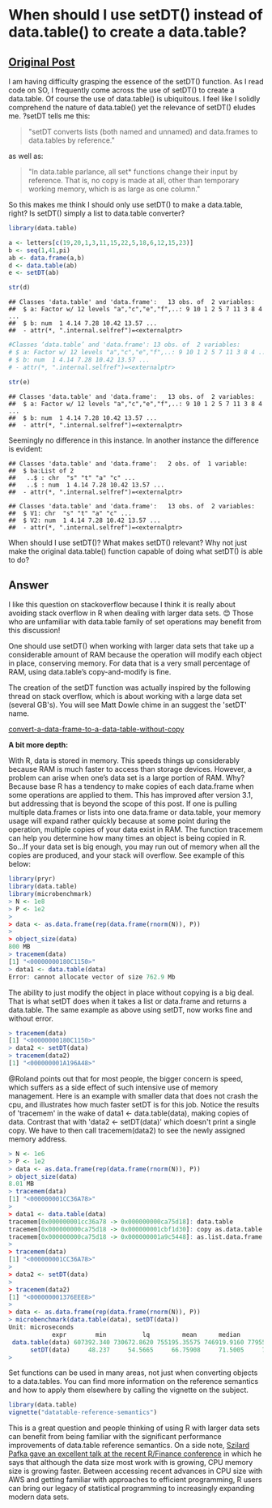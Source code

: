 When should I use setDT() instead of data.table() to create a data.table?
================

[Original Post](https://stackoverflow.com/questions/41917887/when-should-i-use-setdt-instead-of-data-table-to-create-a-data-table)
----------------------------------------------------------------------------------------------------------------------------------

I am having difficulty grasping the essence of the setDT() function. As I read code on SO, I frequently come across the use of setDT() to create a data.table. Of course the use of data.table() is ubiquitous. I feel like I solidly comprehend the nature of data.table() yet the relevance of setDT() eludes me. ?setDT tells me this:

> "setDT converts lists (both named and unnamed) and data.frames to data.tables by reference."

as well as:

> "In data.table parlance, all set\* functions change their input by reference. That is, no copy is made at all, other than temporary working memory, which is as large as one column."

So this makes me think I should only use setDT() to make a data.table, right? Is setDT() simply a list to data.table converter?

``` r
library(data.table)

a <- letters[c(19,20,1,3,11,15,22,5,18,6,12,15,23)]
b <- seq(1,41,pi)
ab <- data.frame(a,b)
d <- data.table(ab)
e <- setDT(ab)

str(d)
```

    ## Classes 'data.table' and 'data.frame':   13 obs. of  2 variables:
    ##  $ a: Factor w/ 12 levels "a","c","e","f",..: 9 10 1 2 5 7 11 3 8 4 ...
    ##  $ b: num  1 4.14 7.28 10.42 13.57 ...
    ##  - attr(*, ".internal.selfref")=<externalptr>

``` r
#Classes ‘data.table’ and 'data.frame': 13 obs. of  2 variables:
# $ a: Factor w/ 12 levels "a","c","e","f",..: 9 10 1 2 5 7 11 3 8 4 ...
# $ b: num  1 4.14 7.28 10.42 13.57 ...
# - attr(*, ".internal.selfref")=<externalptr>

str(e)
```

    ## Classes 'data.table' and 'data.frame':   13 obs. of  2 variables:
    ##  $ a: Factor w/ 12 levels "a","c","e","f",..: 9 10 1 2 5 7 11 3 8 4 ...
    ##  $ b: num  1 4.14 7.28 10.42 13.57 ...
    ##  - attr(*, ".internal.selfref")=<externalptr>

Seemingly no difference in this instance. In another instance the difference is evident:

    ## Classes 'data.table' and 'data.frame':   2 obs. of  1 variable:
    ##  $ ba:List of 2
    ##   ..$ : chr  "s" "t" "a" "c" ...
    ##   ..$ : num  1 4.14 7.28 10.42 13.57 ...
    ##  - attr(*, ".internal.selfref")=<externalptr>

    ## Classes 'data.table' and 'data.frame':   13 obs. of  2 variables:
    ##  $ V1: chr  "s" "t" "a" "c" ...
    ##  $ V2: num  1 4.14 7.28 10.42 13.57 ...
    ##  - attr(*, ".internal.selfref")=<externalptr>

When should I use setDT()? What makes setDT() relevant? Why not just make the original data.table() function capable of doing what setDT() is able to do?

Answer
------

I like this question on stackoverflow because I think it is really about avoiding stack overflow in R when dealing with larger data sets. 😊 Those who are unfamiliar with data.table family of set operations may benefit from this discussion!

One should use setDT() when working with larger data sets that take up a considerable amount of RAM because the operation will modify each object in place, conserving memory. For data that is a very small percentage of RAM, using data.table’s copy-and-modify is fine.

The creation of the setDT function was actually inspired by the following thread on stack overflow, which is about working with a large data set (several GB's). You will see Matt Dowle chime in an suggest the 'setDT' name.

[convert-a-data-frame-to-a-data-table-without-copy](https://stackoverflow.com/questions/20345022/convert-a-data-frame-to-a-data-table-without-copy)

**A bit more depth:**

With R, data is stored in memory. This speeds things up considerably because RAM is much faster to access than storage devices. However, a problem can arise when one’s data set is a large portion of RAM. Why? Because base R has a tendency to make copies of each data.frame when some operations are applied to them. This has improved after version 3.1, but addressing that is beyond the scope of this post. If one is pulling multiple data.frames or lists into one data.frame or data.table, your memory usage will expand rather quickly because at some point during the operation, multiple copies of your data exist in RAM. The function tracemem can help you determine how many times an object is being copied in R. So...If your data set is big enough, you may run out of memory when all the copies are produced, and your stack will overflow. See example of this below:

``` r
library(pryr)
library(data.table)
library(microbenchmark)
> N <- 1e8
> P <- 1e2
> 
> data <- as.data.frame(rep(data.frame(rnorm(N)), P))
> 
> object_size(data)
800 MB
> tracemem(data)
[1] "<00000000180C1150>"
> data1 <- data.table(data)
Error: cannot allocate vector of size 762.9 Mb
```

The ability to just modify the object in place without copying is a big deal. That is what setDT does when it takes a list or data.frame and returns a data.table. The same example as above using setDT, now works fine and without error.

``` r
> tracemem(data)
[1] "<00000000180C1150>"
> data2 <- setDT(data)
> tracemem(data2)
[1] "<000000001A196A48>"
```

@Roland points out that for most people, the bigger concern is speed, which suffers as a side effect of such intensive use of memory management. Here is an example with smaller data that does not crash the cpu, and illustrates how much faster setDT is for this job. Notice the results of 'tracemem' in the wake of data1 &lt;- data.table(data), making copies of data. Contrast that with 'data2 &lt;- setDT(data)' which doesn't print a single copy. We have to then call tracemem(data2) to see the newly assigned memory address.

``` r
> N <- 1e6
> P <- 1e2
> data <- as.data.frame(rep(data.frame(rnorm(N)), P))
> object_size(data)
8.01 MB
> tracemem(data)
[1] "<000000001CC36A78>"
> 
> data1 <- data.table(data)
tracemem[0x000000001cc36a78 -> 0x000000000ca75d18]: data.table 
tracemem[0x000000000ca75d18 -> 0x000000001cbf1d30]: copy as.data.table.data.frame as.data.table data.table 
tracemem[0x000000000ca75d18 -> 0x000000001a9c5448]: as.list.data.frame as.list vapply copy as.data.table.data.frame as.data.table data.table 
> 
> tracemem(data)
[1] "<000000001CC36A78>"
> 
> data2 <- setDT(data)
>  
> tracemem(data2)
[1] "<000000001376EEE8>"
>
> data <- as.data.frame(rep(data.frame(rnorm(N)), P))
> microbenchmark(data.table(data), setDT(data))
Unit: microseconds
            expr        min          lq         mean      median         uq        
 data.table(data) 607392.340 730672.8620 755195.35575 746919.9160 779550.867 
      setDT(data)     48.237     54.5665     66.75908     71.5005     73.724    
> 
```

Set functions can be used in many areas, not just when converting objects to a data.tables. You can find more information on the reference semantics and how to apply them elsewhere by calling the vignette on the subject.

``` r
library(data.table)    
vignette("datatable-reference-semantics")
```

This is a great question and people thinking of using R with larger data sets can benefit from being familiar with the significant performance improvements of data.table reference semantics. On a side note, [Szilard Pafka gave an excellent talk at the recent R/Finance conference](https://channel9.msdn.com/Events/RFinance/RFinance-2017/No-Bullshit-Data-Science) in which he says that although the data size most work with is growing, CPU memory size is growing faster. Between accessing recent advances in CPU size with AWS and getting familiar with approaches to efficient programming, R users can bring our legacy of statistical programming to increasingly expanding modern data sets.

